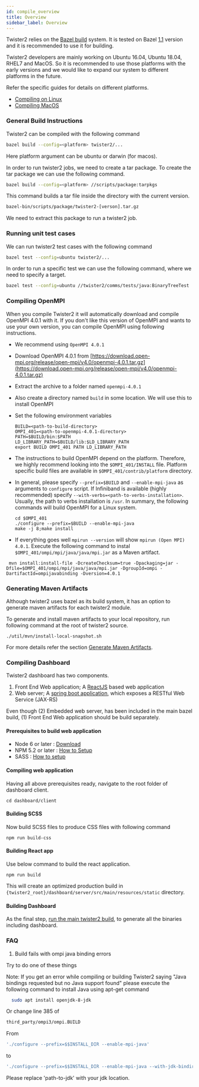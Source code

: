 ```yaml
---
id: compile_overview
title: Overview
sidebar_label: Overview
---
```


Twister2 relies on the [Bazel build](https://bazel.build/) system. It is tested on Bazel [1.1](https://github.com/bazelbuild/bazel/releases/tag/1.1.0) version and it is recommended to use it for building.

Twister2 developers are mainly working on Ubuntu 16.04, Ubuntu 18.04, RHEL7 and MacOS. So it is recommended to use those platforms with the early versions and we would like to expand our system to different platforms in the future.

Refer the specific guides for details on different platforms.

* [Compiling on Linux](linux.md)
* [Compiling MacOS](macos.md)

### General Build Instructions

Twister2 can be compiled with the following command

```bash
bazel build --config=<platform> twister2/...
```

Here platform argument can be ubuntu or darwin (for macos).

In order to run twister2 jobs, we need to create a tar package. To create the tar package we can use
the following command.

```bash
bazel build --config=<platform> //scripts/package:tarpkgs
```

This command builds a tar file inside the directory with the current version.

```bash
bazel-bin/scripts/package/twister2-[verson].tar.gz
```

We need to extract this package to run a twister2 job.

### Running unit test cases

We can run twister2 test cases with the following command

```bash
bazel test --config=ubuntu twister2/...
```

In order to run a specific test we can use the following command, where we need to specify a target.

```bash
bazel test --config=ubuntu //twister2/comms/tests/java:BinaryTreeTest
```

### Compiling OpenMPI

When you compile Twister2 it will automatically download and compile OpenMPI 4.0.1 with it. If you don't like this version of OpenMPI and wants to use your own version, you can compile OpenMPI using following instructions.

* We recommend using `OpenMPI 4.0.1`
* Download OpenMPI 4.0.1 from [https://download.open-mpi.org/release/open-mpi/v4.0/openmpi-4.0.1.tar.gz](https://download.open-mpi.org/release/open-mpi/v4.0/openmpi-4.0.1.tar.gz)
* Extract the archive to a folder named `openmpi-4.0.1`
* Also create a directory named `build` in some location. We will use this to install OpenMPI
* Set the following environment variables

  ```text
  BUILD=<path-to-build-directory>
  OMPI_401=<path-to-openmpi-4.0.1-directory>
  PATH=$BUILD/bin:$PATH
  LD_LIBRARY_PATH=$BUILD/lib:$LD_LIBRARY_PATH
  export BUILD OMPI_401 PATH LD_LIBRARY_PATH
  ```

* The instructions to build OpenMPI depend on the platform. Therefore, we highly recommend looking into the `$OMPI_401/INSTALL` file. Platform specific build files are available in `$OMPI_401/contrib/platform` directory.
* In general, please specify `--prefix=$BUILD` and `--enable-mpi-java` as arguments to `configure` script. If Infiniband is available \(highly recommended\) specify `--with-verbs=<path-to-verbs-installation>`. Usually, the path to verbs installation is `/usr`. In summary, the following commands will build OpenMPI for a Linux system.

  ```text
  cd $OMPI_401
  ./configure --prefix=$BUILD --enable-mpi-java
  make -j 8;make install
  ```

* If everything goes well `mpirun --version` will show `mpirun (Open MPI) 4.0.1`. Execute the following command to instal `$OMPI_401/ompi/mpi/java/java/mpi.jar` as a Maven artifact.

 ```text
  mvn install:install-file -DcreateChecksum=true -Dpackaging=jar -Dfile=$OMPI_401/ompi/mpi/java/java/mpi.jar -DgroupId=ompi -DartifactId=ompijavabinding -Dversion=4.0.1
 ```
### Generating Maven Artifacts

Although twister2 uses bazel as its build system, it has an option to generate maven artifacts for each twister2 module.

To generate and install maven artifacts to your local repository, run following command at the root of twister2 source.

```./util/mvn/install-local-snapshot.sh```

For more details refer the section [Generate Maven Artifacts](generate-maven.md).

### Compiling Dashboard

Twister2 dashboard has two components.

1. Front End Web application; A [ReactJS](https://reactjs.org/) based web application
2. Web server; A [spring boot application](https://spring.io/projects/spring-boot), which exposes a RESTful Web Service (JAX-RS)

Even though (2) Embedded web server, has been included in the main bazel build, (1) Front End Web application should be build separately.

#### Prerequisites to build web application

* Node 6 or later : [Download](https://nodejs.org/en/download/)
* NPM 5.2 or later : [How to Setup](https://www.npmjs.com/get-npm)
* SASS : [How to setup](https://sass-lang.com/install)

#### Compiling web application

Having all above prerequisites ready, navigate to the root folder of dashboard client.

```cd dashboard/client```

#### Building SCSS

Now build SCSS files to produce CSS files with following command

```npm run build-css```

#### Building React app

Use below command to build the react application.

```npm run build```

This will create an optimized production build in ```{twister2_root}/dashboard/server/src/main/resources/static``` directory.

#### Building Dashboard

As the final step, [run the main twister2 build](compiling.md), to generate all the binaries including dashboard.


### FAQ

1. Build fails with ompi java binding errors

Try to do one of these things

Note: If you get an error while compiling or building Twister2 saying "Java bindings requested but no Java support found" please execute the following command to install Java using apt-get command

```bash
  sudo apt install openjdk-8-jdk
```

Or change line 385 of

```bash
third_party/ompi3/ompi.BUILD
```

From

```bash
'./configure --prefix=$$INSTALL_DIR --enable-mpi-java'
```

to

```bash
'./configure --prefix=$$INSTALL_DIR --enable-mpi-java --with-jdk-bindir=<path-to-jdk>/bin --with-jdk-headers=<path-to-jdk>/include',
```

Please replace 'path-to-jdk' with your jdk location.

